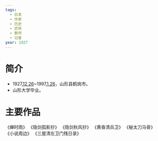 ```yaml
---
tags:
  - 日本
  - 作家
  - 历史
  - 武侠
  - 教师
  - 记者
year: 1927
---
```

# 简介

- 1927[.12.26](2024-12-26.md)~1997[.1.26](2024-01-26.md)，山形县鹤岗市。
- 山形大学毕业。
# 主要作品

《蝉时雨》
《隐剑孤影抄》
《隐剑秋风抄》
《黄昏清兵卫》
《秘太刀马骨》
《小说周边》
《三屋清左卫门残日录》